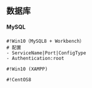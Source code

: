 ## 数据库

#### MySQL

~~~shell
#!Win10（MySQL8 + Workbench）
# 配置
- ServiceName|Port|ConfigType
- Authentication:root
~~~

```shell
#!Win10 (XAMPP)

```

```shell
#!CentOS8
```

